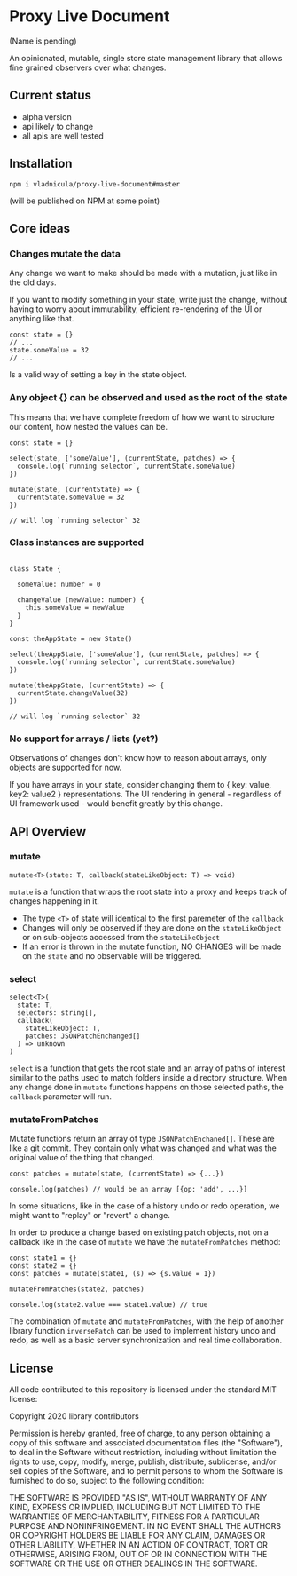 # Proxy Live Document 
(Name is pending)

An opinionated, mutable, single store state management library that allows fine grained observers over what changes.

## Current status

- alpha version
- api likely to change
- all apis are well tested

## Installation

```
npm i vladnicula/proxy-live-document#master
```
(will be published on NPM at some point)

## Core ideas

### Changes mutate the data

Any change we want to make should be made with a mutation, just like in the old days.

If you want to modify something in your state, write just the change, without having to worry about immutability, efficient re-rendering of the UI or anything like that. 

```tsx
const state = {}
// ...
state.someValue = 32
// ...
```

Is a valid way of setting a key in the state object.



### Any object {} can be observed and used as the root of the state

This means that we have complete freedom of how we want to structure our content, how nested the values can be.

```tsx
const state = {}

select(state, ['someValue'], (currentState, patches) => {
  console.log(`running selector`, currentState.someValue)
})

mutate(state, (currentState) => {
  currentState.someValue = 32
})

// will log `running selector` 32
```

### Class instances are supported

```tsx

class State {

  someValue: number = 0

  changeValue (newValue: number) {
    this.someValue = newValue
  }
}

const theAppState = new State()

select(theAppState, ['someValue'], (currentState, patches) => {
  console.log(`running selector`, currentState.someValue)
})

mutate(theAppState, (currentState) => {
  currentState.changeValue(32)
})

// will log `running selector` 32

```

### No support for arrays / lists (yet?)

Observations of changes don't know how to reason about arrays, only objects are supported for now.

If you have arrays in your state, consider changing them to { key: value, key2: value2 } representations. The UI rendering in general - regardless of UI framework used - would benefit greatly by this change.

## API Overview

### mutate

```tsx
mutate<T>(state: T, callback(stateLikeObject: T) => void)
```

`mutate` is a function that wraps the root state into a proxy and keeps track of changes happening in it.

- The type `<T>` of state will identical to the first paremeter of the `callback`
- Changes will only be observed if they are done on the `stateLikeObject` or on sub-objects accessed from the `stateLikeObject`
- If an error is thrown in the mutate function, NO CHANGES will be made on the `state` and no observable will be triggered.

### select

```tsx
select<T>(
  state: T, 
  selectors: string[], 
  callback(
    stateLikeObject: T, 
    patches: JSONPatchEnchanged[]
  ) => unknown
)
```

`select` is a function that gets the root state and an array of paths of interest similar to the paths used to match folders inside a directory structure. When any change done in `mutate` functions happens on those selected paths, the `callback` parameter will run.


### mutateFromPatches

Mutate functions return an array of type `JSONPatchEnchaned[]`. These are like a git commit. They contain only what was changed and what was the original value of the thing that changed.

```tsx
const patches = mutate(state, (currentState) => {...})

console.log(patches) // would be an array [{op: 'add', ...}]
```

In some situations, like in the case of a history undo or redo operation, we might want to "replay" or "revert" a change. 

In order to produce a change based on existing patch objects, not on a callback like in the case of `mutate` we have the `mutateFromPatches` method:

```tsx
const state1 = {}
const state2 = {}
const patches = mutate(state1, (s) => {s.value = 1})

mutateFromPatches(state2, patches)

console.log(state2.value === state1.value) // true
```

The combination of `mutate` and `mutateFromPatches`, with the help of another library function `inversePatch` can be used to implement history undo and redo, as well as a basic server synchronization and real time collaboration. 

## License
All code contributed to this repository is licensed under the standard MIT license:

Copyright 2020 library contributors

Permission is hereby granted, free of charge, to any person obtaining a copy of this software and associated documentation files (the "Software"), to deal in the Software without restriction, including without limitation the rights to use, copy, modify, merge, publish, distribute, sublicense, and/or sell copies of the Software, and to permit persons to whom the Software is furnished to do so, subject to the following condition:

THE SOFTWARE IS PROVIDED "AS IS", WITHOUT WARRANTY OF ANY KIND, EXPRESS OR IMPLIED, INCLUDING BUT NOT LIMITED TO THE WARRANTIES OF MERCHANTABILITY, FITNESS FOR A PARTICULAR PURPOSE AND NONINFRINGEMENT. IN NO EVENT SHALL THE AUTHORS OR COPYRIGHT HOLDERS BE LIABLE FOR ANY CLAIM, DAMAGES OR OTHER LIABILITY, WHETHER IN AN ACTION OF CONTRACT, TORT OR OTHERWISE, ARISING FROM, OUT OF OR IN CONNECTION WITH THE SOFTWARE OR THE USE OR OTHER DEALINGS IN THE SOFTWARE.